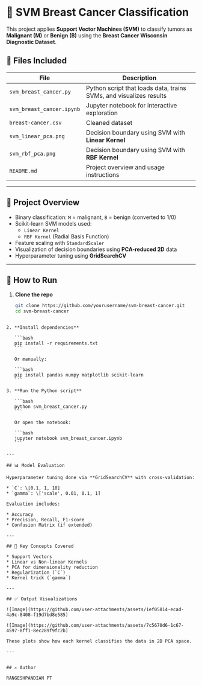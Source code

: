 # 🧠 SVM Breast Cancer Classification

This project applies **Support Vector Machines (SVM)** to classify tumors as **Malignant (M)** or **Benign (B)** using the **Breast Cancer Wisconsin Diagnostic Dataset**.

## 📂 Files Included

| File | Description |
|------|-------------|
| `svm_breast_cancer.py` | Python script that loads data, trains SVMs, and visualizes results |
| `svm_breast_cancer.ipynb` | Jupyter notebook for interactive exploration |
| `breast-cancer.csv` | Cleaned dataset |
| `svm_linear_pca.png` | Decision boundary using SVM with **Linear Kernel** |
| `svm_rbf_pca.png` | Decision boundary using SVM with **RBF Kernel** |
| `README.md` | Project overview and usage instructions |

---

## 🧪 Project Overview

- Binary classification: `M` = malignant, `B` = benign (converted to 1/0)
- Scikit-learn SVM models used:
  - `Linear Kernel`
  - `RBF Kernel` (Radial Basis Function)
- Feature scaling with `StandardScaler`
- Visualization of decision boundaries using **PCA-reduced 2D** data
- Hyperparameter tuning using **GridSearchCV**

---

## 🚀 How to Run

1. **Clone the repo**
   ```bash
   git clone https://github.com/yourusername/svm-breast-cancer.git
   cd svm-breast-cancer
````

2. **Install dependencies**

   ```bash
   pip install -r requirements.txt
   ```

   Or manually:

   ```bash
   pip install pandas numpy matplotlib scikit-learn
   ```

3. **Run the Python script**

   ```bash
   python svm_breast_cancer.py
   ```

   Or open the notebook:

   ```bash
   jupyter notebook svm_breast_cancer.ipynb
   ```

---

## 📊 Model Evaluation

Hyperparameter tuning done via **GridSearchCV** with cross-validation:

* `C`: \[0.1, 1, 10]
* `gamma`: \['scale', 0.01, 0.1, 1]

Evaluation includes:

* Accuracy
* Precision, Recall, F1-score
* Confusion Matrix (if extended)

---

## 📌 Key Concepts Covered

* Support Vectors
* Linear vs Non-linear Kernels
* PCA for dimensionality reduction
* Regularization (`C`)
* Kernel trick (`gamma`)

---

## ✅ Output Visualizations

![Image](https://github.com/user-attachments/assets/1ef05814-ecad-4a9c-8408-f19d7bd8e585)

![Image](https://github.com/user-attachments/assets/7c5670d6-1c67-4597-8ff1-8ec289f9fc2b)

These plots show how each kernel classifies the data in 2D PCA space.

---


## ✍️ Author

RANGESHPANDIAN PT

